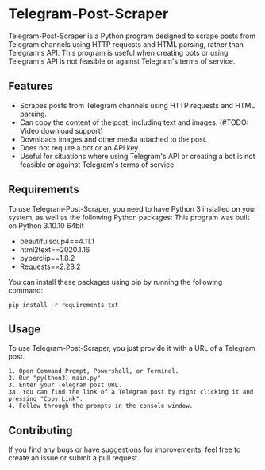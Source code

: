 # Telegram-Post-Scraper

Telegram-Post-Scraper is a Python program designed to scrape posts from Telegram channels using HTTP requests and HTML parsing, rather than Telegram's API. This program is useful when creating bots or using Telegram's API is not feasible or against Telegram's terms of service.

## Features

- Scrapes posts from Telegram channels using HTTP requests and HTML parsing.
- Can copy the content of the post, including text and images. (#TODO: Video download support)
- Downloads images and other media attached to the post.
- Does not require a bot or an API key.
- Useful for situations where using Telegram's API or creating a bot is not feasible or against Telegram's terms of service.

## Requirements

To use Telegram-Post-Scraper, you need to have Python 3 installed on your system, as well as the following Python packages:
This program was built on Python 3.10.10 64bit

- beautifulsoup4==4.11.1
- html2text==2020.1.16
- pyperclip==1.8.2
- Requests==2.28.2

You can install these packages using pip by running the following command:

```
pip install -r requirements.txt
```

## Usage

To use Telegram-Post-Scraper, you just provide it with a URL of a Telegram post.
```
1. Open Command Prompt, Powershell, or Terminal.
2. Run "py(thon3) main.py"
3. Enter your Telegram post URL.
3a. You can find the link of a Telegram post by right clicking it and pressing "Copy Link".
4. Follow through the prompts in the console window.

```

## Contributing

If you find any bugs or have suggestions for improvements, feel free to create an issue or submit a pull request.
